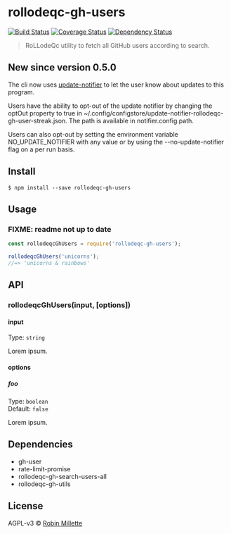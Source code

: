 # rollodeqc-gh-users
[![Build Status](https://travis-ci.org/millette/rollodeqc-gh-users.svg?branch=master)](https://travis-ci.org/millette/rollodeqc-gh-users)
[![Coverage Status](https://coveralls.io/repos/github/millette/rollodeqc-gh-users/badge.svg?branch=master)](https://coveralls.io/github/millette/rollodeqc-gh-users?branch=master)
[![Dependency Status](https://gemnasium.com/badges/github.com/millette/rollodeqc-gh-users.svg)](https://gemnasium.com/github.com/millette/rollodeqc-gh-users)
> RoLLodeQc utility to fetch all GitHub users according to search.

## New since version 0.5.0
The cli now uses [update-notifier][] to let the user know about updates to this program.

Users have the ability to opt-out of the update notifier by changing
the optOut property to true in ~/.config/configstore/update-notifier-rollodeqc-gh-user-streak.json.
The path is available in notifier.config.path.

Users can also opt-out by setting the environment variable NO_UPDATE_NOTIFIER
with any value or by using the --no-update-notifier flag on a per run basis.

## Install
```
$ npm install --save rollodeqc-gh-users
```

## Usage

### FIXME: readme not up to date

```js
const rollodeqcGhUsers = require('rollodeqc-gh-users');

rollodeqcGhUsers('unicorns');
//=> 'unicorns & rainbows'
```

## API
### rollodeqcGhUsers(input, [options])
#### input
Type: `string`

Lorem ipsum.

#### options
##### foo
Type: `boolean`<br>
Default: `false`

Lorem ipsum.

## Dependencies
* gh-user
* rate-limit-promise
* rollodeqc-gh-search-users-all
* rollodeqc-gh-utils

## License
AGPL-v3 © [Robin Millette](http://robin.millette.info)

[update-notifier]: <https://github.com/yeoman/update-notifier>
